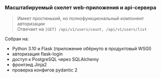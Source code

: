### Масштабируемый скелет web-приложения и api-сервера
> Имеет простенький, но полнофункциональный компонент авторизации<br>
> Отвечает на `[GET] /api/v1/users/count, /api/v1/users/list`

Собран на:
- Python 3.10 и Flask (приложение обёрнуто в продуктовый WSGI)
- авторизация flask-login
- доступ к PostgreSQL через SQLAlchemy
- фронтэнд Jinja2
- проверка конфигов pydantic 2
